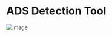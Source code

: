 # ADS Detection Tool
![image](https://github.com/user-attachments/assets/ac38ba7d-c506-4220-b59a-2ecbfe7701c5)

